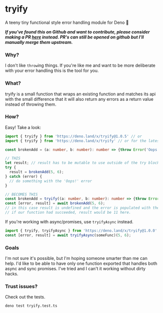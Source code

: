 # tryify

A teeny tiny functional style error handling module for Deno 🦕

***If you've found this on Github and want to contribute, please consider making a PR [here](https://git.twilsoft.uk/twilsoft/tryify) instead. PR's can still be opened on github but I'll manually merge them upstream.***

### Why?
I don't like `throw`ing things. If you're like me and want to be more deliberate with your error handling this is the tool for you.

### What?
tryify is a small function that wraps an existing function and matches its api with the small difference that it will also return any errors as a return value instead of throwing them.

### How?
Easy! Take a look:
```ts
import { tryify } from 'https://deno.land/x/tryify@1.0.5' // or
import { tryify } from 'https://deno.land/x/tryify' // or for the latest version. (Not recommended)

const brokenAdd = (a: number, b: number): number => {throw Error('Oops!')};

// THIS
let result; // result has to be mutable to use outside of the try block
try {
  result = brokenAdd(5, 6);
} catch (error) {
  // do something with the 'Oops!' error
}

// BECOMES THIS
const brokenAdd = tryify((a: number, b: number): number => {throw Error('Oops!'))};
const [error, result] = await brokenAdd(5, 6);
// in this case result is undefined and the error is populated with the 'Oops!' error.
// if our function had succeeded, result would be 11 here.
```
If you're working with async/promises, use `tryifyAsync` instead.
```ts
import { tryify, tryifyAsync } from 'https://deno.land/x/tryify@1.0.0'
const [error, result] = await tryifyAsync(someFunc)(5, 6);
```

### Goals
I'm not sure it's possible, but I'm hoping someone smarter than me can help. I'd like to be able to have only one function exported that handles both async and sync promises. I've tried and I can't it working without dirty hacks.

### Trust issues?
Check out the tests.
```sh
deno test tryify.test.ts
```